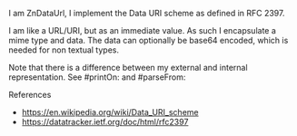 I am ZnDataUrl, I implement the Data URI scheme as defined in RFC 2397.

I am like a URL/URI, but as an immediate value. As such I encapsulate a mime type and data. The data can optionally be base64 encoded, which is needed for non textual types.

Note that there is a difference between my external and internal representation. See #printOn: and #parseFrom:

References

- https://en.wikipedia.org/wiki/Data_URI_scheme
- https://datatracker.ietf.org/doc/html/rfc2397
